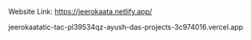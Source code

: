 Website Link: https://jeerokaata.netlify.app/

jeerokaatatic-tac-pl39534qz-ayush-das-projects-3c974016.vercel.app
